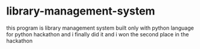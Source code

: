 # library-management-system
this program is library management system built only with python language for python hackathon 
and i finally did it and i won the second place in the hackathon 

